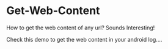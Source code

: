 # Get-Web-Content
How to get the web content of any url?
Sounds Interesting!

Check this demo to get the web content in your android log....

